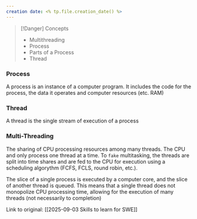 ```yaml
---
creation date: <% tp.file.creation_date() %>
---
```


> [!Danger] Concepts
> - Multithreading
> - Process
> - Parts of a Process
> - Thread

### Process
A process is an instance of a computer program. It includes the code for the process, the data it operates and computer resources (etc. RAM)

### Thread
A thread is the single stream of execution of a process

### Multi-Threading
The sharing of CPU processing resources among many threads. The CPU and only process one thread at a time. To `fake` multitasking, the threads are split into time shares and are fed  to the CPU for execution using a scheduling algorythm (FCFS, FCLS, round robin, etc.). 

The slice of a single process is executed by a computer core, and the slice of another thread is queued. This means that a single thread does not monopolize CPU processing time, allowing for the execution of many threads (not necessarily to completion)

Link to original: [[2025-09-03 Skills to learn for SWE]]